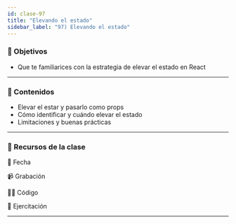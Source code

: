 ```yaml
---
id: clase-97
title: "Elevando el estado"
sidebar_label: "97) Elevando el estado"
---
```


### 🏁 Objetivos

- Que te familiarices con la estrategia de elevar el estado en React

---

### 📝 Contenidos

- Elevar el estar y pasarlo como props
- Cómo identificar y cuándo elevar el estado
- Limitaciones y buenas prácticas

---

### 🚀 Recursos de la clase

📆 Fecha

📹 Grabación

👩‍💻 Código

💪 Ejercitación

---
